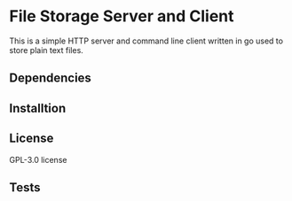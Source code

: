 # File Storage Server and Client
This is a simple HTTP server and command line client written in go used to store plain text files.

## Dependencies

## Installtion

## License
GPL-3.0 license

## Tests
